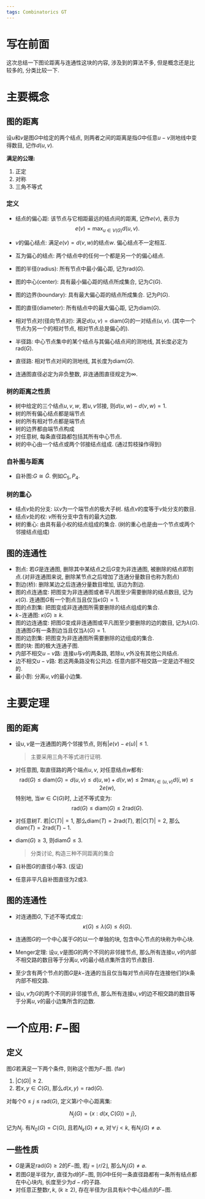 ```yaml
---
tags: Combinatorics GT
---
```


# 写在前面

这次总结一下图论距离与连通性这块的内容, 涉及到的算法不多, 但是概念还是比较多的, 分类比较一下. 



# 主要概念

## 图的距离

设$u$和$v$是图$G$中给定的两个结点, 则两者之间的距离是指$G$中任意$u-v$测地线中变得数目, 记作$d(u, v)$. 

**满足的公理:** 

1.   正定
2.   对称
3.   三角不等式

### 定义

-   结点的偏心距: 该节点与它相距最远的结点间的距离, 记作$e(v)$, 表示为
    $$
    e(v)=\max_{u\in V(G)}d(u,v).
    $$

-   $v$的偏心结点: 满足$e(v)=d(v,w)$的结点$w$. 偏心结点不一定相互. 

-   互为偏心的结点: 两个结点中的任何一个都是另一个的偏心结点. 

-   图的半径(radius): 所有节点中最小偏心距, 记为$\mathrm{rad}{(G)}$.

-   图的中心(center): 具有最小偏心距的结点所成集合, 记为$C(G)$. 

-   图的边界(boundary): 具有最大偏心距的结点所成集合. 记为$P(G)$. 

-   图的直径(diameter): 所有结点中的最大偏心距, 记为$\mathrm{diam}(G)$.

-   相对节点对(径向节点对): 满足$d(u,v)=\text{diam}(G)$的一对结点$(u,v)$. (其中一个节点为另一个的相对节点, 相对节点总是偏心的). 

-   半径路: 中心节点集中的某个结点与其偏心结点间的测地线, 其长度必定为$\text{rad}(G)$. 

-   直径路: 相对节点对间的测地线, 其长度为$\text{diam}(G)$. 

-   连通图直径必定为非负整数, 非连通图直径规定为$\infty$. 



### 树的距离之性质

-   树中给定的三个结点$u,v,w$, 若$u,v$邻接, 则$d(u,w)-d(v,w)=1$. 
-   树的所有偏心结点都是端节点
-   树的所有相对节点都是端节点
-   树的边界都由端节点构成
-   对任意树, 每条直径路都包括其所有中心节点. 
-   树的中心由一个结点或两个邻接结点组成. (通过剪枝操作得到)



### 自补图与距离

-   自补图:$G\cong\widetilde{G}$. 例如$C_5,P_4$. 



### 树的重心

-   结点$v$处的分支: 以$v$为一个端节点的极大子树. 结点$v$的度等于$v$处分支的数目.
-   结点$v$处的权: $v$所有分支中含有的最大边数. 
-   树的重心: 由具有最小权的结点组成的集合. (树的重心也是由一个节点或两个邻接结点组成)



## 图的连通性

-   割点: 若$G$是连通图, 删除其中某结点之后$G$变为非连通图, 被删除的结点即割点.(对非连通图来说, 删除某节点之后增加了连通分量数目也称为割点)
-   割边(桥): 删除某边之后连通分量数目增加, 该边为割边. 
-   图的点连通度: 把图变为非连通图或者平凡图至少需要删除的结点数目, 记为$\kappa(G)$. 连通图$G$有一个割点当且仅当$\kappa(G)=1$. 
-   图的点割集: 把图变成非连通图所需要删除的结点组成的集合.
-   $k-$连通图: $\kappa(G)\geq k$. 
-   图的边连通度: 把图$G$变成非连通图或平凡图至少要删除的边的数目, 记为$\lambda(G)$. 连通图$G$有一条割边当且仅当$\lambda(G)=1$.
-   图的边割集: 把图变为非连通图所需要删除的边组成的集合. 
-   图的块: 图的极大连通子图. 
-   内部不相交$u-v$路: 连接$u$与$v$的两条路, 若除$u,v$外没有其他公共结点. 
-   边不相交$u-v$路: 若这两条路没有公共边. 任意内部不相交路一定是边不相交的. 
-   最小割: 分离$u,v$的最小边集. 



# 主要定理

## 图的距离

-   设$u,v$是一连通图的两个邻接节点, 则有$|e(v)-e(u)|\leq1$. 

    >   主要采用三角不等式进行证明. 

-   对任意图, 取直径路的两个端点$u,v$, 对任意结点$w$都有:
    $$
    \text{rad}(G)\leq \text{diam}(G)=d(u,v)\leq d(u,w)+d(v,w)\leq2\max_{i\in(u,v)}d(i,w)\leq2e(w),
    $$
    特别地, 当$w\in C(G)$时, 上述不等式变为:
    $$
    \text{rad}(G)\leq\text{diam}(G)\leq2\text{rad}(G).
    $$

-   对任意树$T$. 若$|C(T)|=1$, 那么$\text{diam}(T)=2\text{rad}(T)$, 若$|C(T)|=2$, 那么$\text{diam}(T)=2\text{rad}(T)-1$. 

-   $\text{diam}(G)\geq3$, 则$\text{diam}\widetilde G\leq3$.

    >   分类讨论, 构造三种不同距离的集合

-   自补图$G$的直径小等3. (反证)

-   任意非平凡自补图直径为$2$或$3$. 



## 图的连通性

-   对连通图$G$, 下述不等式成立:
    $$
    \kappa(G)\leq\lambda(G)\leq \delta(G).
    $$

-   连通图$G$的一个中心属于$G$的以一个单独的块, 包含中心节点的块称为中心块. 

-   Menger定理: 设$u,v$是图$G$的两个不同的非邻接节点, 那么所有连接$u,v$的内部不相交路的数目等于分离$u,v$的最小结点集所含的节点数目. 

-   至少含有两个节点的图$G$是$k-$连通的当且仅当每对节点间存在连接他们的$k$条内部不相交路. 

-   设$u,v$为$G$的两个不同的非邻接节点, 那么所有连接$u,v$的边不相交路的数目等于分离$u,v$的最小边集所含的边数. 

# 一个应用: $F-$图

## 定义

图$G$若满足一下两个条件, 则称这个图为$F-$图. (far)

1.   $|C(G)|\geq2$.
2.   若$x,y\in C(G)$, 那么$d(x,y)=\text{rad}(G)$. 

对每个$0\leq j\leq \text{rad}(G)$, 定义第$i$个中心距离集:


$$
N_j(G)=\{x:d\big(x,C(G)\big)=j\},
$$


记为$N_j$. 有$N_0(G)=C(G)$, 且若$N_k(G)\ne\varnothing$, 对$\forall j<k$, 有$N_j(G)\ne\varnothing$.



## 一些性质



-   $G$是满足$\text{rad}(G)\geq2$的$F-$图, 若$j=\lfloor r/2\rfloor$, 那么$N_j(G)\ne \varnothing$. 
-   若图$G$是半径为$r$, 直径为$d$的$F-$图, 则$G$中任何一条直径路都有一条所有结点都在中心块内, 长度至少为$d-r$的子路. 
-   对任意正整数$r,k$, $(k\geq2)$, 存在半径为$r$且具有$k$个中心结点的$F-$图. 
